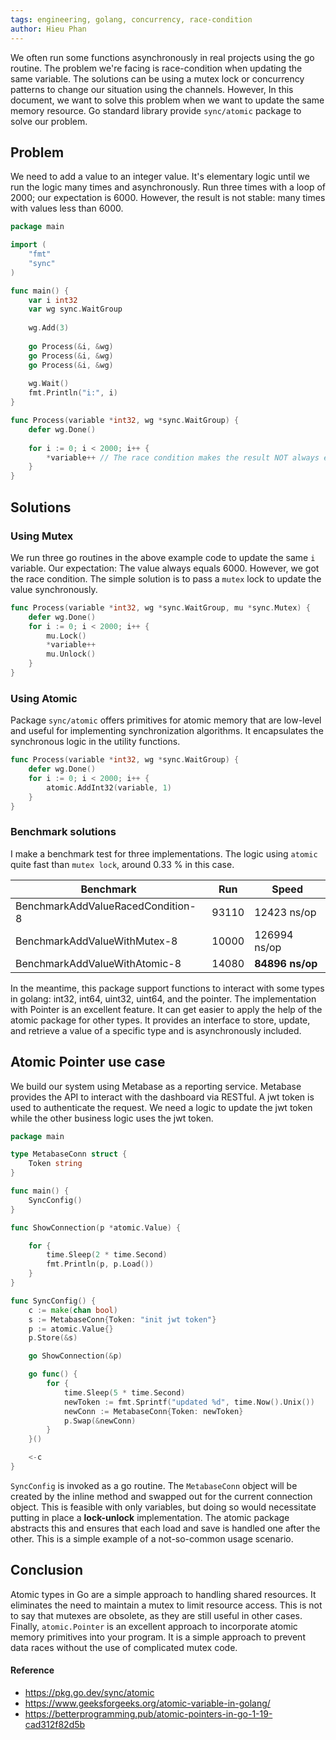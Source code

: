 ```yaml
---
tags: engineering, golang, concurrency, race-condition
author: Hieu Phan
---
```


We often run some functions asynchronously in real projects using the go routine. The problem we're facing is race-condition when updating the same variable. The solutions can be using a mutex lock or concurrency patterns to change our situation using the channels. However, In this document, we want to solve this problem when we want to update the same memory resource. Go standard library provide `sync/atomic` package to solve our problem.

## Problem

We need to add a value to an integer value. It's elementary logic until we run the logic many times and asynchronously. Run three times with a loop of 2000; our expectation is 6000. However, the result is not stable: many times with values less than 6000.
```go
package main

import (
	"fmt"
	"sync"
)

func main() {
	var i int32
	var wg sync.WaitGroup
	
	wg.Add(3)
	
	go Process(&i, &wg)
	go Process(&i, &wg)
	go Process(&i, &wg)
	
	wg.Wait()
	fmt.Println("i:", i)
}

func Process(variable *int32, wg *sync.WaitGroup) {
	defer wg.Done()
	
	for i := 0; i < 2000; i++ {
		*variable++ // The race condition makes the result NOT always equal 6000
	}
}

```

## Solutions

### Using Mutex
We run three go routines in the above example code to update the same `i` variable. Our expectation: The value always equals 6000. However, we got the race condition. The simple solution is to pass a `mutex` lock to update the value synchronously.

```go
func Process(variable *int32, wg *sync.WaitGroup, mu *sync.Mutex) {
	defer wg.Done()
	for i := 0; i < 2000; i++ {
		mu.Lock()
		*variable++
		mu.Unlock()
	}
}
```

### Using Atomic

Package `sync/atomic` offers primitives for atomic memory that are low-level and useful for implementing synchronization algorithms. It encapsulates the synchronous logic in the utility functions.

```go
func Process(variable *int32, wg *sync.WaitGroup) {
	defer wg.Done()
	for i := 0; i < 2000; i++ {
		atomic.AddInt32(variable, 1)
	}
}
```

### Benchmark solutions

I make a benchmark test for three implementations. The logic using `atomic` quite fast than `mutex lock`, around 0.33 % in this case.

| Benchmark                         | Run   | Speed           |
| --------------------------------- | ----- | --------------- |
| BenchmarkAddValueRacedCondition-8 | 93110 | 12423 ns/op     |
| BenchmarkAddValueWithMutex-8      | 10000 | 126994 ns/op    |
| BenchmarkAddValueWithAtomic-8     | 14080 | **84896 ns/op** |

In the meantime, this package support functions to interact with some types in golang: int32, int64, uint32, uint64, and the pointer. The implementation with Pointer is an excellent feature. It can get easier to apply the help of the atomic package for other types. It provides an interface to store, update, and retrieve a value of a specific type and is asynchronously included.

## Atomic Pointer use case

We build our system using Metabase as a reporting service. Metabase provides the API to interact with the dashboard via RESTful. A jwt token is used to authenticate the request. We need a logic to update the jwt token while the other business logic uses the jwt token.

```go
package main

type MetabaseConn struct {
	Token string
}

func main() {
	SyncConfig()
}

func ShowConnection(p *atomic.Value) {

	for {
		time.Sleep(2 * time.Second)
		fmt.Println(p, p.Load())
	}
}

func SyncConfig() {
	c := make(chan bool)
	s := MetabaseConn{Token: "init jwt token"}
	p := atomic.Value{}
	p.Store(&s)

	go ShowConnection(&p)

	go func() {
		for {
			time.Sleep(5 * time.Second)
			newToken := fmt.Sprintf("updated %d", time.Now().Unix())
			newConn := MetabaseConn{Token: newToken}
			p.Swap(&newConn)
		}
	}()

	<-c
}
```

`SyncConfig` is invoked as a go routine. The `MetabaseConn` object will be created by the inline method and swapped out for the current connection object. This is feasible with only variables, but doing so would necessitate putting in place a **lock-unlock** implementation.
The atomic package abstracts this and ensures that each load and save is handled one after the other. This is a simple example of a not-so-common usage scenario.

## Conclusion
Atomic types in Go are a simple approach to handling shared resources. It eliminates the need to maintain a mutex to limit resource access. This is not to say that mutexes are obsolete, as they are still useful in other cases.
Finally, `atomic.Pointer` is an excellent approach to incorporate atomic memory primitives into your program. It is a simple approach to prevent data races without the use of complicated mutex code.

#### Reference
- https://pkg.go.dev/sync/atomic
- https://www.geeksforgeeks.org/atomic-variable-in-golang/
- https://betterprogramming.pub/atomic-pointers-in-go-1-19-cad312f82d5b